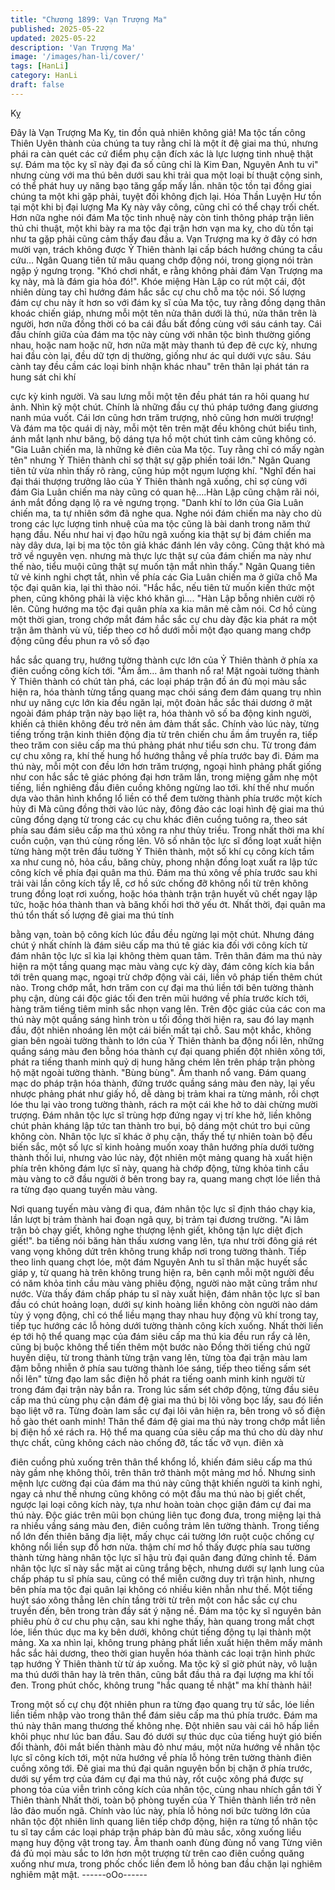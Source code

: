 ```yaml
---
title: "Chương 1899: Vạn Trượng Ma"
published: 2025-05-22
updated: 2025-05-22
description: 'Vạn Trượng Ma'
image: '/images/han-li/cover/'
tags: [HanLi]
category: HanLi
draft: false
---
```


Kỵ

Đây là Vạn Trượng Ma Kỵ, tin đồn quả nhiên không giả! Ma tộc
tấn công Thiên Uyên thành của chúng ta tuy rằng chỉ là một ít đệ
giai ma thú, nhưng phái ra càn quét các cứ điểm phụ cận đích xác
là lực lượng tinh nhuệ thật sự. Đám ma tộc kỵ sĩ này đại đa số
cũng chỉ là Kim Đan, Nguyên Anh tu vi" nhưng cùng với ma thú
bên dưới sau khi trải qua một loại bí thuật cộng sinh, có thể phát
huy uy năng bạo tăng gấp mấy lần. nhân tộc tồn tại đồng giai
chúng ta một khi gặp phải, tuyệt đối không địch lại. Hóa Thần
Luyện Hư tồn tại một khi bị đại lượng Ma Kỵ này vây công, cũng
chỉ có thể chạy trối chết. Hơn nữa nghe nói đám Ma tộc tinh nhuệ
này còn tinh thông pháp trận liên thủ chi thuật, một khi bày ra ma
tộc đại trận hơn vạn ma kỵ, cho dù tồn tại như ta gặp phải cũng
cảm thấy đau đầu a. Vạn Trượng ma kỵ ở đây có hơn mười vạn,
trách không được Ỷ Thiên thành lại cấp bách hướng chúng ta cầu
cứu… Ngân Quang tiên tử mâu quang chớp động nói, trong giọng
nói tràn ngập ý ngưng trọng.
"Khó chơi nhất, e rằng không phải đám Vạn Trượng ma kỵ này,
mà là đám gia hỏa đó!". Khóe miệng Hàn Lập co rút một cái, đột
nhiên dùng tay chỉ hướng đám hắc sắc cự chu chỗ ma tộc nói.
Số lượng đám cự chu này ít hơn so với đám kỵ sĩ của Ma tộc, tuy
rằng đồng dạng thân khoác chiến giáp, nhưng mỗi một tên nửa
thân dưới là thú, nửa thân trên là người, hơn nữa đồng thời có ba
cái đầu bất đồng cùng với sáu cánh tay.
Cái đầu chính giữa của đám ma tộc này cùng với nhân tộc bình
thường giống nhau, hoặc nam hoặc nữ, hơn nữa mặt mày thanh
tú đep đẽ cực kỳ, nhưng hai đầu còn lại, đều dữ tợn dị thường,
giống như ác quỉ dưới vực sâu. Sáu cành tay đều cầm các loại
binh nhận khác nhau" trên thân lại phát tán ra hung sát chi khí

cực kỳ kinh người. Và sau lưng mỗi một tên đều phát tán ra hôi
quang hư ảnh.
Nhìn kỹ một chút. Chính là những đầu cự thú pháp tướng đang
giương nanh múa vuốt.
Cái lơn cũng hơn trăm trượng, nhỏ cũng hơn mười trượng!
Và đám ma tộc quái dị này, mỗi một tên trên mặt đều không chút
biểu tình, ánh mắt lạnh như băng, bộ dáng tựa hồ một chút tình
cảm cũng không có.
"Gia Luân chiến ma, là những kẻ điên của Ma tộc. Tuy rằng chỉ có
mấy ngàn tên" nhưng Ỷ Thiên thành chỉ sợ thật sự gặp phiền toái
lớn." Ngân Quang tiên tử vừa nhìn thấy rõ ràng, cũng húp một
ngụm lượng khí.
"Nghĩ đến hai đại thái thượng trưởng lão của Ỷ Thiên thành ngã
xuống, chỉ sợ cùng với đám Gia Luân chiến ma này cũng có quan
hệ….Hàn Lập cũng chậm rãi nói, ánh mắt đồng dạng lộ ra vẻ
ngưng trọng.
"Danh khí to lớn của Gia Luân chiến ma, ta tự nhiên sớm đã nghe
qua. Nghe nói đám chiến ma này cho dù trong các lực lượng tinh
nhuệ của ma tộc cũng là bài danh trong năm thứ hạng đầu. Nếu
như hai vị đạo hữu ngã xuống kia thật sự bị đám chiến ma này
dây dưa, lại bị ma tộc tôn giả khác đánh lén vây công. Cũng thật
khó mà trở về nguyên vẹn. nhưng mà thực lực thật sự của đám
chiến ma này như thế nào, tiểu muội cũng thật sự muốn tận mắt
nhìn thấy." Ngân Quang tiên tử vẻ kinh nghi chợt tắt, nhìn về phía
các Gia Luân chiến ma ở giữa chỗ Ma tộc đại quân kia, lại thì
thào nói.
"Hắc hắc, nếu tiên tử muốn kiến thức một phen, cũng không phải
là việc khó khăn gì…. "Hàn Lập bỗng nhiên cười rộ lên. Cũng
hướng ma tộc đại quân phía xa kia mân mê cằm nói.
Cơ hồ cùng một thời gian, trong chớp mắt đám hắc sắc cự chu
dày đặc kia phát ra một trận âm thành vù vù, tiếp theo cơ hồ dưới
mỗi một đạo quang mang chớp động cũng đều phun ra vô số đạo

hắc sắc quang trụ, hướng tường thành cực lớn của Ỷ Thiên thành
ở phía xa điên cuồng công kích tới.
"Ầm ầm… âm thanh nổ ra!
Mặt ngoài tường thành Ỷ Thiên thành có chút tàn phá, các loại
pháp trận đồ án đủ mọi màu sắc hiện ra, hóa thành từng tầng
quang mạc chói sáng đem đám quang trụ nhìn như uy năng cực
lớn kia đều ngăn lại, một đoàn hắc sắc thái dương ở mặt ngoài
đám pháp trận này bạo liệt ra, hóa thành vô số ba động kinh
người, khiến cả thiên không đều trở nên ảm đảm thất sắc.
Chính vào lúc này, từng tiếng trống trận kinh thiên động địa từ trên
chiến chu ầm ầm truyền ra, tiếp theo trăm con siêu cấp ma thú
phảng phát như tiểu sơn chu. Từ trong đám cự chu xông ra, khí
thế hung hổ hướng thẳng về phía trước bay đi.
Đám ma thú này, mỗi một con đều lớn hơn trăm trượng, ngoại
hình phảng phất giống như con hắc sắc tê giác phóng đại hơn
trăm lần, trong miệng gầm nhẹ một tiếng, liền nghiêng đầu điên
cuồng không ngừng lao tới. khí thế như muốn dựa vào thân hình
khổng lổ liền có thể đem tường thành phía trước một kích hủy đi
Mà cũng đồng thời vào lúc này, đông đảo các loại hình đệ giai ma
thú cũng đồng dạng từ trong các cụ chu khác điên cuồng tuông
ra, theo sát phía sau đám siêu cấp ma thú xông ra như thủy triều.
Trong nhất thời ma khí cuồn cuộn, vạn thú cùng rống lên.
Vô số nhân tộc lực sĩ đồng loạt xuất hiện từng hàng một trên đầu
tường Ỷ Thiên thành, một số khí cụ công kích tầm xa như cung
nỏ, hỏa cầu, băng chùy, phong nhận đồng loạt xuất ra lập tức
công kích về phía đại quân ma thú.
Đám ma thú xông về phía trước sau khi trải vài lần công kích tẩy
lễ, cơ hồ sức chống đỡ không nổi từ trên không trung đồng loạt rơi
xuống, hoặc hóa thành trận trận huyết vũ chết ngay lập tức, hoặc
hóa thành than và băng khối hơi thở yếu ớt.
Nhất thời, đại quân ma thú tổn thất số lượng đê giai ma thú tính

bằng vạn, toàn bộ công kích lúc đầu đều ngừng lại một chút.
Nhưng đáng chút ý nhất chính là đám siêu cấp ma thú tê giác kia
đối với công kích từ đám nhân tộc lực sĩ kìa lại không thèm quan
tâm.
Trên thân đám ma thú này hiện ra một tầng quang mạc màu vàng
cực kỳ dày, đám công kích kia bắn tới trên quang mạc, ngoại trừ
chớp động vài cái, liền vô pháp tiến thêm chút nào.
Trong chớp mắt, hơn trăm con cự đại ma thú liền tới bên tường
thành phụ cận, dùng cái độc giác tối đen trên mũi hướng về phía
trước kích tới, hàng trăm tiếng tiêm minh sắc nhọn vang lên. Trên
độc giác của các con ma thú này một quầng sáng hình tròn u tối
đồng thời hiện ra, sau đó lay mạnh đầu, đột nhiên nhoáng lên một
cái biến mất tại chỗ. Sau một khắc, không gian bên ngoài tường
thành to lớn của Ỷ Thiên thành ba động nổi lên, những quầng
sáng màu đen bỗng hóa thành cự đại quang phiến đột nhiên xông
tới, phát ra tiếng thanh minh quỷ dị hung hăng chém lên trên pháp
trận phòng hộ mặt ngoài tường thành.
"Bùng bùng". Âm thanh nổ vang.
Đám quang mạc do pháp trận hóa thành, đứng trước quầng sáng
màu đen này, lại yếu nhược phảng phát như giấy hồ, dễ dàng bị
trảm khai ra từng mảnh, rồi chợt lóe thu lại vào trong tường thành,
rách ra một cái khe hở to dài chừng mười trượng.
Đám nhân tộc lực sĩ trùng hợp đứng ngay vị trí khe hở, liền không
chút phản kháng lập tức tan thành tro bụi, bộ dáng một chút tro
bụi cũng không còn.
Nhân tộc lực sĩ khác ở phụ cận, thấy thế tự nhiên toàn bộ đều
biến sắc, một số lực sĩ kinh hoảng muốn xoay thân hướng phía
dưới tường thành thối lui, nhưng vào lúc này, đột nhiên một mảng
quang hà xuất hiện phía trên không đám lực sĩ này, quang hà
chớp động, từng khỏa tinh cầu màu vàng to cỡ đầu người ở bên
trong bay ra, quang mang chợt lóe liền thả ra từng đạo quang
tuyến màu vàng.

Nơi quang tuyến màu vàng đi qua, đám nhân tộc lực sĩ định tháo
chạy kia, lần lượt bị trảm thành hai đoạn ngã quỵ, bị trảm tại
đương trường.
"Ai lâm trận bỏ chạy giết, không nghe thượng lệnh giết, không tận
lực diệt địch giết!". ba tiếng nói băng hàn thấu xương vang lên,
tựa như trời đông giá rét vang vọng không dứt trên không trung
khắp nơi trong tường thành.
Tiếp theo linh quang chợt lóe, một đám Nguyên Anh tu sĩ thân
mặc huyết sắc giáp y, từ quang hà trên không trung hiện ra, bên
cạnh mỗi một người đều có năm khỏa tinh cầu màu vàng phiêu
động, người nào mặt cũng trầm như nước.
Vừa thấy đám chấp pháp tu sĩ này xuất hiện, đám nhân tộc lực sĩ
ban đầu có chút hoảng loạn, dưới sự kinh hoàng liền không còn
người nào dám tùy ý vọng động, chỉ có thể liều mạng thay nhau
huy động vũ khí trong tay, tiếp tục hướng các lỗ hỏng dưới tường
thành công kích xuống.
Nhất thời liền ép tới hộ thể quang mạc của đám siêu cấp ma thú
kia đều run rẩy cả lên, cũng bị buộc không thể tiến thêm một bước
nào
Đồng thời tiếng chú ngữ huyền diệu, từ trong thành từng trận
vang lên, từng tòa đại trận màu lam đậm bỗng nhiễn ở phía sau
tường thành lóe sáng, tiếp theo tiếng sấm sét nổi lên" từng đạo
lam sắc điện hồ phát ra tiếng oanh minh kinh người từ trong đám
đại trận này bắn ra.
Trong lúc sấm sét chớp động, từng đầu siêu cấp ma thú cùng phụ
cận đám đệ giai ma thú bị lôi võng bọc lấy, sau đó liền bạo liệt vỡ
ra.
Từng đoàn lam sắc cự đại lôi vân hiện ra, bên trong vô số điện hồ
gào thét oanh minh!
Thân thể đám đệ giai ma thú này trong chớp mắt liền bị điện hồ
xé rách ra. Hộ thể ma quang của siêu cấp ma thú cho dù dày như
thực chất, cũng không cách nào chống đỡ, tấc tấc vỡ vụn. điên xà

điên cuồng phủ xuống trên thân thể khổng lồ, khiến đám siêu cấp
ma thú này gầm nhẹ không thôi, trên thân trở thành một mảng mơ
hồ.
Nhưng sinh mệnh lực cường đại của đám ma thú này cũng thật
khiến người ta kinh nghi, ngay cả như thế nhưng cũng không có
một đầu ma thú nào bị giết chết, ngược lại loại công kích này, tựa
như hoàn toàn chọc giận đám cự đai ma thú này.
Độc giác trên mũi bọn chúng liên tục đong đưa, trong miệng lại
thả ra nhiều vầng sáng màu đen, điên cuồng trảm lên tường
thành.
Trong tiếng nổ lớn đến thiên băng địa liệt, mấy chục cái tường lớn
ruột cuộc chống cự không nổi liền sụp đổ hơn nửa. thậm chí mơ
hồ thấy được phía sau tường thành từng hàng nhân tộc lực sĩ
hậu trù đại quân đang đứng chỉnh tề.
Đám nhân tộc lực sĩ này sắc mặt ai cũng trắng bệch, nhưng dưới
sự lạnh lung của chấp pháp tu sĩ phía sau, cũng có thể miễn
cưỡng duy trì trận hình, nhưng bên phía ma tộc đại quân lại
không có nhiều kiên nhẫn như thế.
Một tiếng huýt sáo xông thẳng lên chín tầng trời từ trên một con
hắc sắc cự chu truyền đến, bên trong tràn đầy sát ý nặng nề.
Đám ma tộc kỵ sĩ nguyên bản phiêu phù ở cư chu phụ cận, sau
khi nghe thấy, hàn quang trong mắt chợt lóe, liền thúc dục ma kỵ
bên dưới, không chút tiếng động tụ lại thành một mảng.
Xa xa nhìn lại, không trung phảng phất liền xuất hiện thêm mấy
mảnh hắc sắc hải dương, theo thời gian huyễn hóa thành các loại
trận hình phức tạp hướng Ỷ Thiên thành từ từ áp xuống.
Ma tộc kỹ sĩ giờ phút này, vô luận ma thú dưới thân hay là trên
thân, cũng bắt đầu thả ra đại lượng ma khí tối đen.
Trong phút chốc, không trung "hắc quang tề nhật" ma khí thành
hải!

Trong một số cự chụ đột nhiên phun ra từng đạo quang trụ tử sắc,
lóe liền liền tiềm nhập vào trong thân thể đám siêu cấp ma thú
phía trước.
Đám ma thú này thân mang thương thế không nhẹ. Đột nhiên sau
vài cái hô hấp liền khôi phục như lúc ban đầu. Sau đó dưới sự
thúc dục của tiếng huýt gió biến đổi thành, đôi mắt biến thành
màu đỏ như máu, một nửa hướng về nhân tộc lực sĩ công kích
tới, một nửa hướng về phía lỗ hỏng trên tường thành điên cuồng
xông tới.
Đê giai ma thú đại quân nguyên bổn bị chặn ở phía trước, dưới
sự yểm trợ của đám cự đại ma thú này, rốt cuộc xông phá được
sự phong tỏa của viễn trình công kích của nhân tộc, cùng nhau
nhích gần tới Ỷ Thiên thành
Nhất thời, toàn bộ phòng tuyến của Ỷ Thiên thành liền trở nên lảo
đảo muốn ngã.
Chính vào lúc này, phía lỗ hỏng nơi bức tường lớn của nhân tộc
đột nhiên linh quang liên tiếp chớp động, hiện ra từng tổ nhân tộc
tu sĩ tay cầm các loại pháp trận pháp bàn đủ màu sắc, xông
xuống liều mạng huy động vật trong tay.
Âm thanh oanh đùng đùng nổ vang
Từng viên đá đủ mọi màu sắc to lớn hơn một trượng từ trên cao
điên cuồng quăng xuống như mưa, trong phốc chốc liền đem lỗ
hỏng ban đầu chặn lại nghiêm nghiêm mật mật.
------oOo------
